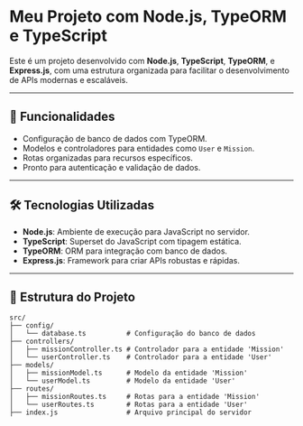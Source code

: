 # Meu Projeto com Node.js, TypeORM e TypeScript

Este é um projeto desenvolvido com **Node.js**, **TypeScript**, **TypeORM**, e **Express.js**, com uma estrutura organizada para facilitar o desenvolvimento de APIs modernas e escaláveis.

---

## 🚀 Funcionalidades

- Configuração de banco de dados com TypeORM.
- Modelos e controladores para entidades como `User` e `Mission`.
- Rotas organizadas para recursos específicos.
- Pronto para autenticação e validação de dados.

---

## 🛠️ Tecnologias Utilizadas

- **Node.js**: Ambiente de execução para JavaScript no servidor.
- **TypeScript**: Superset do JavaScript com tipagem estática.
- **TypeORM**: ORM para integração com banco de dados.
- **Express.js**: Framework para criar APIs robustas e rápidas.

---

## 📂 Estrutura do Projeto

```plaintext
src/
├── config/
│   └── database.ts          # Configuração do banco de dados
├── controllers/
│   ├── missionController.ts # Controlador para a entidade 'Mission'
│   └── userController.ts    # Controlador para a entidade 'User'
├── models/
│   ├── missionModel.ts      # Modelo da entidade 'Mission'
│   └── userModel.ts         # Modelo da entidade 'User'
├── routes/
│   ├── missionRoutes.ts     # Rotas para a entidade 'Mission'
│   └── userRoutes.ts        # Rotas para a entidade 'User'
├── index.js                 # Arquivo principal do servidor
